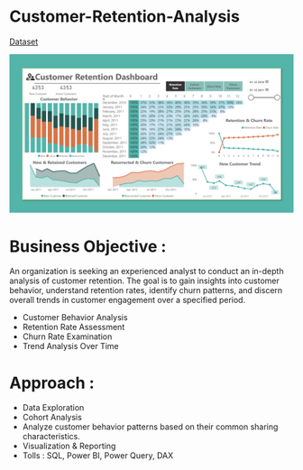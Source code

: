 # Customer-Retention-Analysis

[Dataset]()

![This is an image](https://github.com/sjpradhan/Customer-Retention-Analysis/blob/gh-pages/Dashboard.png)

# Business Objective :

An organization is seeking an experienced analyst to conduct an in-depth analysis of customer retention. The goal is to gain insights into customer behavior, understand retention rates, identify churn patterns, and discern overall trends in customer engagement over a specified period.

- Customer Behavior Analysis
- Retention Rate Assessment
- Churn Rate Examination
- Trend Analysis Over Time

# Approach :

- Data Exploration
- Cohort Analysis
- Analyze customer behavior patterns based on their common sharing characteristics.
- Visualization & Reporting
- Tolls : SQL, Power BI, Power Query, DAX

